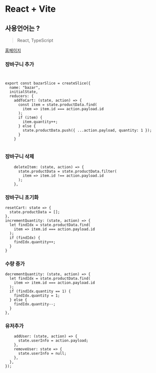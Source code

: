 # React + Vite
## 사용언어는 ?
> React, TypeScript

[홈페이지](https://shopping-a7cad.web.app)  


### 장바구니 추가
```react


export const bazarSlice = createSlice({
  name: "bazar",
  initialState,
  reducers: {
    addToCart: (state, action) => {
      const item = state.productData.find(
        item => item.id === action.payload.id
      );
      if (item) {
        item.quantity++;
      } else {
        state.productData.push({ ...action.payload, quantity: 1 });
      }
    }


```

### 장바구니 삭제
```react
    deleteItem: (state, action) => {
      state.productData = state.productData.filter(
        item => item.id !== action.payload.id
      );
    },
  ```

### 장바구니 초기화

    resetCart: state => {
      state.productData = [];
    },
    incrementQuantity: (state, action) => {
      let findIdx = state.productData.find(
        item => item.id === action.payload.id
      );
      if (findIdx) {
        findIdx.quantity++;
      }
    }


### 수량 증가
    decrementQuantity: (state, action) => {
      let findIdx = state.productData.find(
        item => item.id === action.payload.id
      );
      if (findIdx.quantity == 1) {
        findIdx.quantity = 1;
      } else {
        findIdx.quantity--;
      }
    },


### 유저추가
```react
    addUser: (state, action) => {
      state.userInfo = action.payload;
    },
    removeUser: state => {
      state.userInfo = null;
    },
  },
});
```

```
